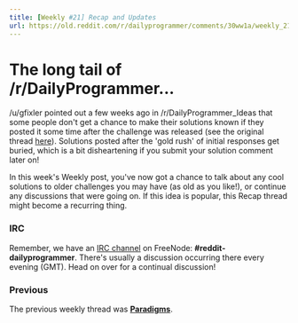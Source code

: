 ```yaml
---
title: [Weekly #21] Recap and Updates
url: https://old.reddit.com/r/dailyprogrammer/comments/30ww1a/weekly_21_recap_and_updates/
---
```


# [](#WeeklyIcon) The long tail of \/r/DailyProgrammer...

/u/gfixler pointed out a few weeks ago in /r/DailyProgrammer_Ideas that some people don't get a chance to make their solutions known if they posted it some time after the challenge was released (see the original thread [here](http://www.reddit.com/r/dailyprogrammer_ideas/comments/2y2crh/the_long_tail_of_rdailyprogrammer/)). Solutions posted after the 'gold rush' of initial responses get buried, which is a bit disheartening if you submit your solution comment later on!

In this week's Weekly post, you've now got a chance to talk about any cool solutions to older challenges you may have (as old as you like!), or continue any discussions that were going on. If this idea is popular, this Recap thread might become a recurring thing.

### IRC

Remember, we have an [IRC channel](/r/dailyprogrammer/comments/2dtqr7/) on FreeNode: **#reddit-dailyprogrammer**. There's usually a discussion occurring there every evening (GMT). Head on over for a continual discussion!

### Previous

The previous weekly thread was [**Paradigms**](/r/dailyprogrammer/comments/2sx7nn//).
